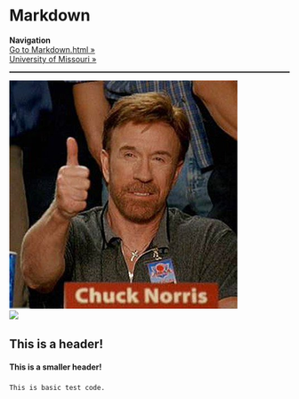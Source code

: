 # Markdown
<b>Navigation</b>
<br><a href="markdown.html">Go to Markdown.html &raquo;</a>
<br><a href="https://missouri.edu">University of Missouri &raquo;</a>
<hr style="height: 2px;">

<img src="iu.jpg">
<br><img src="https://i.imgur.com/lVlPvCB.gif">

<h2>This is a header!</h2>

<h4>This is a smaller header!</h4>

<code><p>This is basic test code.</p></code>
